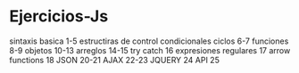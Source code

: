 # Ejercicios-Js 

sintaxis basica 1-5
estructiras de control condicionales ciclos 6-7
funciones 8-9
objetos 10-13
arreglos 14-15
try catch 16
expresiones regulares 17
arrow functions 18
JSON 20-21
AJAX 22-23
JQUERY 24
API 25


